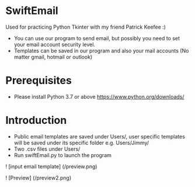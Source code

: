# SwiftEmail
Used for practicing Python Tkinter with my friend Patrick Keefee :)

* You can use our program to send email, but possibly you need to set your email account security level.<br/>
* Templates can be saved in our program and also your mail accounts (No matter gmail, hotmail or outlook)


# Prerequisites

* Please install Python 3.7 or above https://www.python.org/downloads/

# Introduction
* Public email templates are saved under Users/, user specific templates will be saved under its specific folder e.g. Users/Jimmy/
* Two .csv files under Users/
* Run swiftEmail.py to launch the program


! [input email template] (/preview.png)

! [Preview] (/preview2.png)
